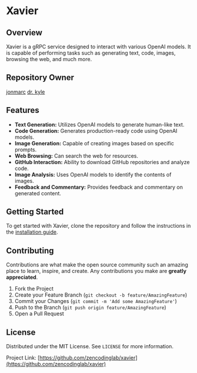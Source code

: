 # Xavier

## Overview

Xavier is a gRPC service designed to interact with various OpenAI models. It is capable of performing tasks such as generating text, code, images, browsing the web, and much more.

## Repository Owner

[jonmarc](https://github.com/pwnyb0y)
[dr. kyle](https://github.com/dfkfmorton)

## Features

- **Text Generation:** Utilizes OpenAI models to generate human-like text.
- **Code Generation:** Generates production-ready code using OpenAI models.
- **Image Generation:** Capable of creating images based on specific prompts.
- **Web Browsing:** Can search the web for resources.
- **GitHub Interaction:** Ability to download GitHub repositories and analyze code.
- **Image Analysis:** Uses OpenAI models to identify the contents of images.
- **Feedback and Commentary:** Provides feedback and commentary on generated content.

## Getting Started

To get started with Xavier, clone the repository and follow the instructions in the [installation guide](./docs/INSTALL.md).

## Contributing

Contributions are what make the open source community such an amazing place to learn, inspire, and create. Any contributions you make are **greatly appreciated**.

1. Fork the Project
2. Create your Feature Branch (`git checkout -b feature/AmazingFeature`)
3. Commit your Changes (`git commit -m 'Add some AmazingFeature'`)
4. Push to the Branch (`git push origin feature/AmazingFeature`)
5. Open a Pull Request

## License

Distributed under the MIT License. See `LICENSE` for more information.

Project Link: [https://github.com/zencodinglab/xavier](https://github.com/zencodinglab/xavier)
